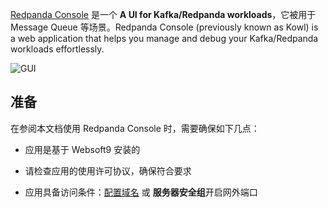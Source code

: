 [Redpanda Console](https://redpanda.com/) 是一个 **A UI for Kafka/Redpanda workloads**，它被用于 Message Queue  等场景。Redpanda Console (previously known as Kowl) is a web application that helps you manage and debug your Kafka/Redpanda workloads effortlessly.


![GUI](https://libs.websoft9.com/Websoft9/DocsPicture/zh/redpandaconsole/redpandaconsole-gui-websoft9.png)


## 准备

在参阅本文档使用 Redpanda Console 时，需要确保如下几点：

- 应用是基于 Websoft9 安装的

- 请检查应用的使用许可协议，确保符合要求

- 应用具备访问条件：[配置域名](./guide/appsetdomain) 或 **服务器安全组**开启网外端口